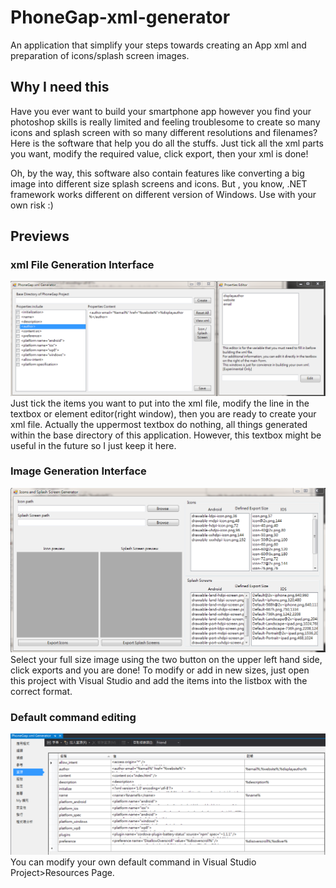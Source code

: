 # PhoneGap-xml-generator
An application that simplify your steps towards creating an App xml and preparation of icons/splash screen images.

## Why I need this
Have you ever want to build your smartphone app however you find your photoshop skills is really limited and feeling troublesome to create so many icons and splash screen with so many different resolutions and filenames?
Here is the software that help you do all the stuffs. Just tick all the xml parts you want, modify the required value, click export, then your xml is done!

Oh, by the way, this software also contain features like converting a big image into different size splash screens and icons. But , you know, .NET framework works different on different version of Windows. Use with your own risk :)

## Previews
### xml File Generation Interface
<img src="https://raw.githubusercontent.com/tobychui/PhoneGap-xml-generator/master/previews/2017-04-18_19-02-49.png">
Just tick the items you want to put into the xml file, modify the line in the textbox or element editor(right window), then you are ready to create your xml file.
Actually the uppermost textbox do nothing, all things generated within the base directory of this application.
However, this textbox might be useful in the future so I just keep it here.

### Image Generation Interface
<img src="https://raw.githubusercontent.com/tobychui/PhoneGap-xml-generator/master/previews/2017-04-18_19-02-58.png">
Select your full size image using the two button on the upper left hand side, click exports and you are done!
To modify or add in new sizes, just open this project with Visual Studio and add the items into the listbox with the correct format.

### Default command editing
<img src="https://raw.githubusercontent.com/tobychui/PhoneGap-xml-generator/master/previews/2017-04-18_19-03-06.png">
You can modify your own default command in Visual Studio Project>Resources Page.
